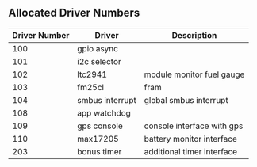 ## Allocated Driver Numbers

| Driver Number | Driver           | Description                                |
|---------------|------------------|--------------------------------------------|
| 100           | gpio async       |                                            |
| 101           | i2c selector     |                                            |
| 102           | ltc2941          | module monitor fuel gauge                  |
| 103           | fm25cl           | fram                                       |
| 104           | smbus interrupt  | global smbus interrupt                     |
| 108           | app watchdog     |                                            |
| 109           | gps console      | console interface with gps                 |
| 110           | max17205         | battery monitor interface                  |
| 203           | bonus timer      | additional timer interface                 |
